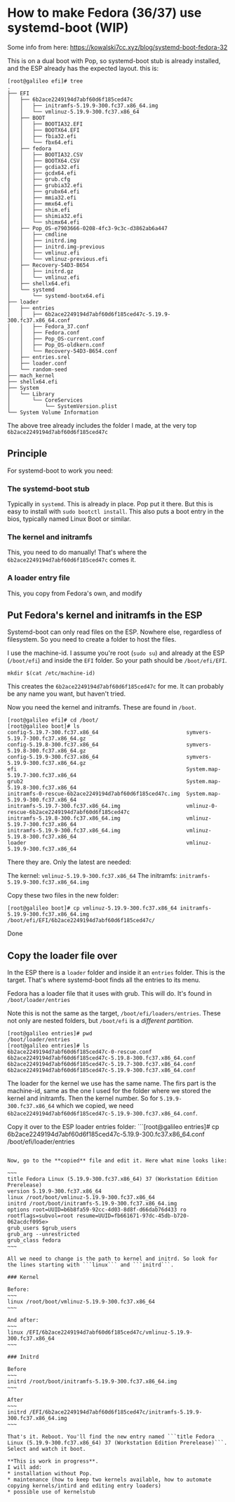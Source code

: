 # How to make Fedora (36/37) use systemd-boot (WIP)

Some info from here: https://kowalski7cc.xyz/blog/systemd-boot-fedora-32

This is on a dual boot with Pop, so systemd-boot stub is already installed, and the ESP already has the expected layout. this is:

~~~
[root@galileo efi]# tree
.
├── EFI
│   ├── 6b2ace2249194d7abf60d6f185ced47c
│   │   ├── initramfs-5.19.9-300.fc37.x86_64.img
│   │   └── vmlinuz-5.19.9-300.fc37.x86_64
│   ├── BOOT
│   │   ├── BOOTIA32.EFI
│   │   ├── BOOTX64.EFI
│   │   ├── fbia32.efi
│   │   └── fbx64.efi
│   ├── fedora
│   │   ├── BOOTIA32.CSV
│   │   ├── BOOTX64.CSV
│   │   ├── gcdia32.efi
│   │   ├── gcdx64.efi
│   │   ├── grub.cfg
│   │   ├── grubia32.efi
│   │   ├── grubx64.efi
│   │   ├── mmia32.efi
│   │   ├── mmx64.efi
│   │   ├── shim.efi
│   │   ├── shimia32.efi
│   │   └── shimx64.efi
│   ├── Pop_OS-e7903666-0208-4fc3-9c3c-d3862ab6a447
│   │   ├── cmdline
│   │   ├── initrd.img
│   │   ├── initrd.img-previous
│   │   ├── vmlinuz.efi
│   │   └── vmlinuz-previous.efi
│   ├── Recovery-54D3-B654
│   │   ├── initrd.gz
│   │   └── vmlinuz.efi
│   ├── shellx64.efi
│   └── systemd
│       └── systemd-bootx64.efi
├── loader
│   ├── entries
│   │   ├── 6b2ace2249194d7abf60d6f185ced47c-5.19.9-300.fc37.x86_64.conf
│   │   ├── Fedora_37.conf
│   │   ├── Fedora.conf
│   │   ├── Pop_OS-current.conf
│   │   ├── Pop_OS-oldkern.conf
│   │   └── Recovery-54D3-B654.conf
│   ├── entries.srel
│   ├── loader.conf
│   └── random-seed
├── mach_kernel
├── shellx64.efi
├── System
│   └── Library
│       └── CoreServices
│           └── SystemVersion.plist
└── System Volume Information
~~~

The above tree already includes the folder I made, at the very top ```6b2ace2249194d7abf60d6f185ced47c``` 

## Principle

For systemd-boot to work you need:
### The systemd-boot stub

Typically in ```systemd```. This is already in place. Pop put it there. But this is easy to install with ```sudo bootctl install```. 
This also puts a boot entry in the bios, typically named Linux Boot or similar.


### The kernel and initramfs

This, you need to do manually! That's where the ```6b2ace2249194d7abf60d6f185ced47c``` comes it.

### A loader entry file

This, you copy from Fedora's own, and modify

## Put Fedora's kernel and initramfs in the ESP

Systemd-boot can only read files on the ESP. Nowhere else, regardless of filesystem. So you need to create a folder to host the files.

I use the machine-id. I assume you're root (```sudo su```) and already at the ESP (```/boot/efi```) and inside the ```EFI``` folder.
So your path should be ```/boot/efi/EFI```.

 ```mkdir $(cat /etc/machine-id)```

This creates the ```6b2ace2249194d7abf60d6f185ced47c``` for me. It can probably be any name you want, but haven't tried.

Now you need the kernel and initramfs. These are found in ```/boot```. 

~~~
[root@galileo efi]# cd /boot/
[root@galileo boot]# ls
config-5.19.7-300.fc37.x86_64                            symvers-5.19.7-300.fc37.x86_64.gz
config-5.19.8-300.fc37.x86_64                            symvers-5.19.8-300.fc37.x86_64.gz
config-5.19.9-300.fc37.x86_64                            symvers-5.19.9-300.fc37.x86_64.gz
efi                                                      System.map-5.19.7-300.fc37.x86_64
grub2                                                    System.map-5.19.8-300.fc37.x86_64
initramfs-0-rescue-6b2ace2249194d7abf60d6f185ced47c.img  System.map-5.19.9-300.fc37.x86_64
initramfs-5.19.7-300.fc37.x86_64.img                     vmlinuz-0-rescue-6b2ace2249194d7abf60d6f185ced47c
initramfs-5.19.8-300.fc37.x86_64.img                     vmlinuz-5.19.7-300.fc37.x86_64
initramfs-5.19.9-300.fc37.x86_64.img                     vmlinuz-5.19.8-300.fc37.x86_64
loader                                                   vmlinuz-5.19.9-300.fc37.x86_64
~~~

There they are. Only the latest are needed: 

The kernel: ```vmlinuz-5.19.9-300.fc37.x86_64```
The initramfs: ```initramfs-5.19.9-300.fc37.x86_64.img```

Copy these two files in the new folder:

```[root@galileo boot]# cp vmlinuz-5.19.9-300.fc37.x86_64 initramfs-5.19.9-300.fc37.x86_64.img /boot/efi/EFI/6b2ace2249194d7abf60d6f185ced47c/```

Done

## Copy the loader file over

In the ESP there is a ```loader``` folder and inside it an ```entries``` folder. This is the target. 
That's where systemd-boot finds all the entries to its menu.

Fedora has a loader file that it uses with grub. This will do. It's found in ```/boot/loader/entries``` 

Note this is not the same as the target, ```/boot/efi/loaders/entries```. These not only are nested folders, but ```/boot/efi``` is a *different partition*.

~~~
[root@galileo entries]# pwd
/boot/loader/entries
[root@galileo entries]# ls
6b2ace2249194d7abf60d6f185ced47c-0-rescue.conf                6b2ace2249194d7abf60d6f185ced47c-5.19.8-300.fc37.x86_64.conf
6b2ace2249194d7abf60d6f185ced47c-5.19.7-300.fc37.x86_64.conf  6b2ace2249194d7abf60d6f185ced47c-5.19.9-300.fc37.x86_64.conf
~~~

The loader for the kernel we use has the same name. The firs part is the machine-id, same as the one I used for the folder where we stored the kernel and initramfs.
Then the kernel number. So for ```5.19.9-300.fc37.x86_64``` which we copied, we need ```6b2ace2249194d7abf60d6f185ced47c-5.19.9-300.fc37.x86_64.conf```.

Copy it over to the ESP loader entries folder: ```[root@galileo entries]# cp 6b2ace2249194d7abf60d6f185ced47c-5.19.9-300.fc37.x86_64.conf /boot/efi/loader/entries
```

Now, go to the **copied** file and edit it. Here what mine looks like:

~~~
title Fedora Linux (5.19.9-300.fc37.x86_64) 37 (Workstation Edition Prerelease)
version 5.19.9-300.fc37.x86_64
linux /root/boot/vmlinuz-5.19.9-300.fc37.x86_64
initrd /root/boot/initramfs-5.19.9-300.fc37.x86_64.img
options root=UUID=b6b8fa59-92cc-4d03-8d8f-d66dab76d433 ro rootflags=subvol=root resume=UUID=fb661671-97dc-45db-b720-062acdcf095e>
grub_users $grub_users
grub_arg --unrestricted
grub_class fedora
~~~

All we need to change is the path to kernel and initrd. So look for the lines starting with ```linux``` and ```initrd```.

### Kernel

Before:
~~~
linux /root/boot/vmlinuz-5.19.9-300.fc37.x86_64
~~~

And after:
~~~
linux /EFI/6b2ace2249194d7abf60d6f185ced47c/vmlinuz-5.19.9-300.fc37.x86_64
~~~

### Initrd

Before
~~~
initrd /root/boot/initramfs-5.19.9-300.fc37.x86_64.img
~~~

After
~~~
initrd /EFI/6b2ace2249194d7abf60d6f185ced47c/initramfs-5.19.9-300.fc37.x86_64.img
~~~

That's it. Reboot. You'll find the new entry named ```title Fedora Linux (5.19.9-300.fc37.x86_64) 37 (Workstation Edition Prerelease)```. Select and watch it boot.

**This is work in progress**. 
I will add:
* installation without Pop.
* maintenance (how to keep two kernels available, how to automate copying kernels/intird and editing entry loaders)
* possible use of kernelstub






